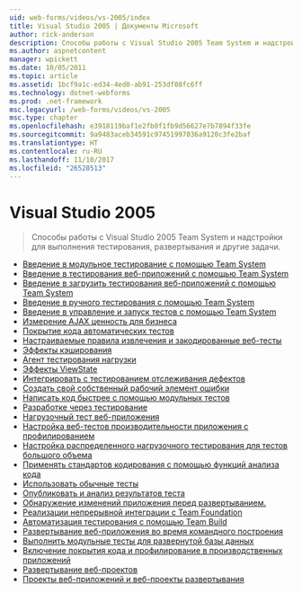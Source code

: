 ```yaml
---
uid: web-forms/videos/vs-2005/index
title: Visual Studio 2005 | Документы Microsoft
author: rick-anderson
description: Способы работы с Visual Studio 2005 Team System и надстройки для выполнения тестирования, развертывания и другие задачи.
ms.author: aspnetcontent
manager: wpickett
ms.date: 10/05/2011
ms.topic: article
ms.assetid: 1bcf9a1c-ed34-4ed0-ab91-253df08fc6ff
ms.technology: dotnet-webforms
ms.prod: .net-framework
msc.legacyurl: /web-forms/videos/vs-2005
msc.type: chapter
ms.openlocfilehash: e3918119baf1e2fb0f1fb9d56627e7b7894f33fe
ms.sourcegitcommit: 9a9483aceb34591c97451997036a9120c3fe2baf
ms.translationtype: HT
ms.contentlocale: ru-RU
ms.lasthandoff: 11/10/2017
ms.locfileid: "26528513"
---
```

<a name="visual-studio-2005"></a>Visual Studio 2005
====================
> Способы работы с Visual Studio 2005 Team System и надстройки для выполнения тестирования, развертывания и другие задачи.


- [Введение в модульное тестирование с помощью Team System](introduction-to-unit-testing-with-team-system.md)
- [Введение в тестирования веб-приложений с помощью Team System](introduction-to-testing-web-applications-with-team-system.md)
- [Введение в загрузить тестирования веб-приложений с помощью Team System](introduction-to-load-testing-web-applications-with-team-system.md)
- [Введение в ручного тестирования с помощью Team System](introduction-to-manual-testing-with-team-system.md)
- [Введение в управление и запуск тестов с помощью Team System](introduction-to-managing-and-running-tests-with-team-system.md)
- [Измерение AJAX ценность для бизнеса](measuring-the-business-value-of-ajax.md)
- [Покрытие кода автоматических тестов](code-coverage-of-automated-tests.md)
- [Настраиваемые правила извлечения и закодированные веб-тесты](custom-extraction-rules-and-coded-web-tests.md)
- [Эффекты кэширования](the-effects-of-caching.md)
- [Агент тестирования нагрузки](using-the-load-test-agent.md)
- [Эффекты ViewState](the-effects-of-viewstate.md)
- [Интегрировать с тестированием отслеживания дефектов](how-do-i-integrate-defect-tracking-with-testing.md)
- [Создать свой собственный рабочий элемент ошибки](how-do-i-create-my-own-bug-work-item.md)
- [Написать код быстрее с помощью модульных тестов](how-do-i-write-code-more-quickly-with-unit-tests.md)
- [Разработке через тестирование](how-do-i-practice-test-driven-development.md)
- [Нагрузочный тест веб-приложения](how-do-i-load-test-a-web-application.md)
- [Настройка веб-тестов производительности приложения с профилированием](how-do-i-tune-web-application-performance-with-profiling.md)
- [Настройка распределенного нагрузочного тестирования для тестов большого объема](how-do-i-set-up-distributed-load-testing-for-high-volume-tests.md)
- [Применять стандартов кодирования с помощью функций анализа кода](how-do-i-enforce-coding-standards-with-code-analysis.md)
- [Использовать обычные тесты](how-do-i-use-generic-tests.md)
- [Опубликовать и анализ результатов теста](how-do-i-publish-and-analyze-test-results.md)
- [Обнаружение изменений приложения перед развертыванием.](how-do-i-discover-application-changes-prior-to-deployment.md)
- [Реализации непрерывной интеграции с Team Foundation](how-do-i-implement-continuous-integration-with-team-foundation.md)
- [Автоматизация тестирования с помощью Team Build](how-do-i-automate-testing-using-team-build.md)
- [Развертывание веб-приложения во время командного построения](how-do-i-deploy-a-web-application-during-a-team-build.md)
- [Выполнить модульные тесты для развернутой базы данных](how-do-i-run-unit-tests-against-a-deployed-database.md)
- [Включение покрытия кода и профилирование в производственных приложений](how-do-i-enable-code-coverage-and-profiling-in-production-applications.md)
- [Развертывание веб-проектов](web-deployment-projects.md)
- [Проекты веб-приложений и веб-проекты развертывания](web-application-projects-web-deployment-projects.md)
